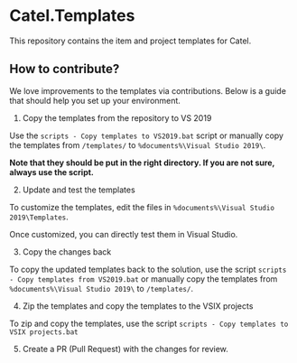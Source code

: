 Catel.Templates
===============

This repository contains the item and project templates for Catel.

## How to contribute?

We love improvements to the templates via contributions. Below
is a guide that should help you set up your environment.

1. Copy the templates from the repository to VS 2019

Use the `scripts - Copy templates to VS2019.bat` script or manually copy the templates from `/templates/` to `%documents%\Visual Studio 2019\`.

**Note that they should be put in the right directory. If you are not sure, always use the script.**

2. Update and test the templates

To customize the templates, edit the files in `%documents%\Visual Studio 2019\Templates`.

Once customized, you can directly test them in Visual Studio.

3. Copy the changes back

To copy the updated templates back to the solution, use the script `scripts - Copy templates from VS2019.bat` or manually copy the templates from `%documents%\Visual Studio 2019\` to `/templates/`.

4. Zip the templates and copy the templates to the VSIX projects

To zip and copy the templates, use the script `scripts - Copy templates to VSIX projects.bat`

5. Create a PR (Pull Request) with the changes for review.